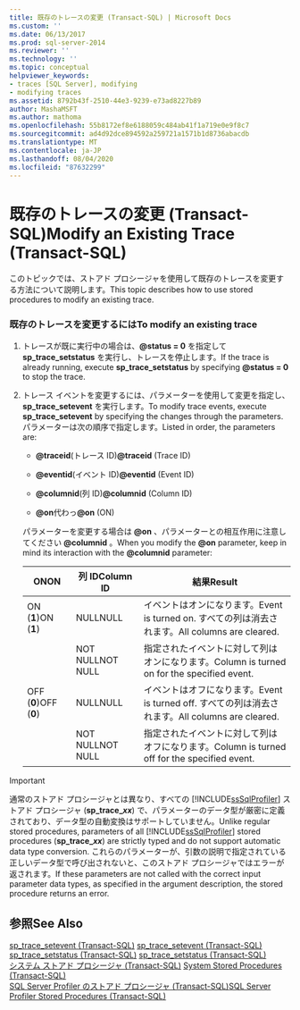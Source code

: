 ```yaml
---
title: 既存のトレースの変更 (Transact-SQL) | Microsoft Docs
ms.custom: ''
ms.date: 06/13/2017
ms.prod: sql-server-2014
ms.reviewer: ''
ms.technology: ''
ms.topic: conceptual
helpviewer_keywords:
- traces [SQL Server], modifying
- modifying traces
ms.assetid: 8792b43f-2510-44e3-9239-e73ad8227b89
author: MashaMSFT
ms.author: mathoma
ms.openlocfilehash: 55b8172ef8e6188059c484ab41f1a719e0e9f8c7
ms.sourcegitcommit: ad4d92dce894592a259721a1571b1d8736abacdb
ms.translationtype: MT
ms.contentlocale: ja-JP
ms.lasthandoff: 08/04/2020
ms.locfileid: "87632299"
---
```

# <a name="modify-an-existing-trace-transact-sql"></a><span data-ttu-id="d980d-102">既存のトレースの変更 (Transact-SQL)</span><span class="sxs-lookup"><span data-stu-id="d980d-102">Modify an Existing Trace (Transact-SQL)</span></span>
  <span data-ttu-id="d980d-103">このトピックでは、ストアド プロシージャを使用して既存のトレースを変更する方法について説明します。</span><span class="sxs-lookup"><span data-stu-id="d980d-103">This topic describes how to use stored procedures to modify an existing trace.</span></span>  
  
### <a name="to-modify-an-existing-trace"></a><span data-ttu-id="d980d-104">既存のトレースを変更するには</span><span class="sxs-lookup"><span data-stu-id="d980d-104">To modify an existing trace</span></span>  
  
1.  <span data-ttu-id="d980d-105">トレースが既に実行中の場合は、**@status = 0** を指定して **sp_trace_setstatus** を実行し、トレースを停止します。</span><span class="sxs-lookup"><span data-stu-id="d980d-105">If the trace is already running, execute **sp_trace_setstatus** by specifying **@status = 0** to stop the trace.</span></span>  
  
2.  <span data-ttu-id="d980d-106">トレース イベントを変更するには、パラメーターを使用して変更を指定し、 **sp_trace_setevent** を実行します。</span><span class="sxs-lookup"><span data-stu-id="d980d-106">To modify trace events, execute **sp_trace_setevent** by specifying the changes through the parameters.</span></span> <span data-ttu-id="d980d-107">パラメーターは次の順序で指定します。</span><span class="sxs-lookup"><span data-stu-id="d980d-107">Listed in order, the parameters are:</span></span>  
  
    -   <span data-ttu-id="d980d-108">**@traceid**(トレース ID)</span><span class="sxs-lookup"><span data-stu-id="d980d-108">**@traceid** (Trace ID)</span></span>  
  
    -   <span data-ttu-id="d980d-109">**@eventid**(イベント ID)</span><span class="sxs-lookup"><span data-stu-id="d980d-109">**@eventid** (Event ID)</span></span>  
  
    -   <span data-ttu-id="d980d-110">**@columnid**(列 ID)</span><span class="sxs-lookup"><span data-stu-id="d980d-110">**@columnid** (Column ID)</span></span>  
  
    -   <span data-ttu-id="d980d-111">**@on**代わっ</span><span class="sxs-lookup"><span data-stu-id="d980d-111">**@on** (ON)</span></span>  
  
     <span data-ttu-id="d980d-112">パラメーターを変更する場合は **@on** 、パラメーターとの相互作用に注意してください **@columnid** 。</span><span class="sxs-lookup"><span data-stu-id="d980d-112">When you modify the **@on** parameter, keep in mind its interaction with the **@columnid** parameter:</span></span>  
  
    |<span data-ttu-id="d980d-113">ON</span><span class="sxs-lookup"><span data-stu-id="d980d-113">ON</span></span>|<span data-ttu-id="d980d-114">列 ID</span><span class="sxs-lookup"><span data-stu-id="d980d-114">Column ID</span></span>|<span data-ttu-id="d980d-115">結果</span><span class="sxs-lookup"><span data-stu-id="d980d-115">Result</span></span>|  
    |--------|---------------|------------|  
    |<span data-ttu-id="d980d-116">ON (**1**)</span><span class="sxs-lookup"><span data-stu-id="d980d-116">ON (**1**)</span></span>|<span data-ttu-id="d980d-117">NULL</span><span class="sxs-lookup"><span data-stu-id="d980d-117">NULL</span></span>|<span data-ttu-id="d980d-118">イベントはオンになります。</span><span class="sxs-lookup"><span data-stu-id="d980d-118">Event is turned on.</span></span> <span data-ttu-id="d980d-119">すべての列は消去されます。</span><span class="sxs-lookup"><span data-stu-id="d980d-119">All columns are cleared.</span></span>|  
    ||<span data-ttu-id="d980d-120">NOT NULL</span><span class="sxs-lookup"><span data-stu-id="d980d-120">NOT NULL</span></span>|<span data-ttu-id="d980d-121">指定されたイベントに対して列はオンになります。</span><span class="sxs-lookup"><span data-stu-id="d980d-121">Column is turned on for the specified event.</span></span>|  
    |<span data-ttu-id="d980d-122">OFF (**0**)</span><span class="sxs-lookup"><span data-stu-id="d980d-122">OFF (**0**)</span></span>|<span data-ttu-id="d980d-123">NULL</span><span class="sxs-lookup"><span data-stu-id="d980d-123">NULL</span></span>|<span data-ttu-id="d980d-124">イベントはオフになります。</span><span class="sxs-lookup"><span data-stu-id="d980d-124">Event is turned off.</span></span> <span data-ttu-id="d980d-125">すべての列は消去されます。</span><span class="sxs-lookup"><span data-stu-id="d980d-125">All columns are cleared.</span></span>|  
    ||<span data-ttu-id="d980d-126">NOT NULL</span><span class="sxs-lookup"><span data-stu-id="d980d-126">NOT NULL</span></span>|<span data-ttu-id="d980d-127">指定されたイベントに対して列はオフになります。</span><span class="sxs-lookup"><span data-stu-id="d980d-127">Column is turned off for the specified event.</span></span>|  
  
> [!IMPORTANT]
>  <span data-ttu-id="d980d-128">通常のストアド プロシージャとは異なり、すべての [!INCLUDE[ssSqlProfiler](../../includes/sssqlprofiler-md.md)] ストアド プロシージャ (<strong>sp_trace_*xx*</strong>) で、パラメーターのデータ型が厳密に定義されており、データ型の自動変換はサポートしていません。</span><span class="sxs-lookup"><span data-stu-id="d980d-128">Unlike regular stored procedures, parameters of all [!INCLUDE[ssSqlProfiler](../../includes/sssqlprofiler-md.md)] stored procedures (<strong>sp_trace_*xx*</strong>) are strictly typed and do not support automatic data type conversion.</span></span> <span data-ttu-id="d980d-129">これらのパラメーターが、引数の説明で指定されている正しいデータ型で呼び出されないと、このストアド プロシージャではエラーが返されます。</span><span class="sxs-lookup"><span data-stu-id="d980d-129">If these parameters are not called with the correct input parameter data types, as specified in the argument description, the stored procedure returns an error.</span></span>  

## <a name="see-also"></a><span data-ttu-id="d980d-130">参照</span><span class="sxs-lookup"><span data-stu-id="d980d-130">See Also</span></span>  
 <span data-ttu-id="d980d-131">[sp_trace_setevent &#40;Transact-SQL&#41;](/sql/relational-databases/system-stored-procedures/sp-trace-setevent-transact-sql) </span><span class="sxs-lookup"><span data-stu-id="d980d-131">[sp_trace_setevent &#40;Transact-SQL&#41;](/sql/relational-databases/system-stored-procedures/sp-trace-setevent-transact-sql) </span></span>  
 <span data-ttu-id="d980d-132">[sp_trace_setstatus &#40;Transact-SQL&#41;](/sql/relational-databases/system-stored-procedures/sp-trace-setstatus-transact-sql) </span><span class="sxs-lookup"><span data-stu-id="d980d-132">[sp_trace_setstatus &#40;Transact-SQL&#41;](/sql/relational-databases/system-stored-procedures/sp-trace-setstatus-transact-sql) </span></span>  
 <span data-ttu-id="d980d-133">[システム ストアド プロシージャ &#40;Transact-SQL&#41;](/sql/relational-databases/system-stored-procedures/system-stored-procedures-transact-sql) </span><span class="sxs-lookup"><span data-stu-id="d980d-133">[System Stored Procedures &#40;Transact-SQL&#41;](/sql/relational-databases/system-stored-procedures/system-stored-procedures-transact-sql) </span></span>  
 [<span data-ttu-id="d980d-134">SQL Server Profiler のストアド プロシージャ &#40;Transact-SQL&#41;</span><span class="sxs-lookup"><span data-stu-id="d980d-134">SQL Server Profiler Stored Procedures &#40;Transact-SQL&#41;</span></span>](/sql/relational-databases/system-stored-procedures/sql-server-profiler-stored-procedures-transact-sql)  
  
  
